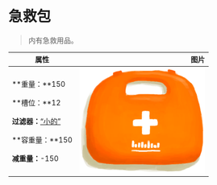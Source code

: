 # 急救包  
> 内有急救用品。  
  
  属性  |   图片   
 ----  |  ----:   
 **重量：**150<br><br>**槽位：**12<br><br>**过滤器：**[“小的”](tag_Tiny.md)<br><br>**容重量：**150<br><br>**减重量：**-150  |  ![](Sprite/FirstAidKit.png)   
  
